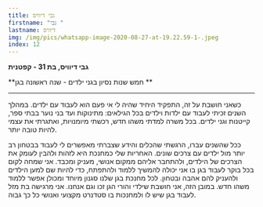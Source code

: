 ```yaml
---
title: גבי דיוויס
firstname: "גבי "
lastname: דיוויס
img: /img/pics/whatsapp-image-2020-08-27-at-19.22.59-1-.jpeg
index: 12
---
```


**גבי דיוויס, בת 31 - קפטנית**

**חמש שנות נסיון בגני ילדים - שנה ראשונה בגן **

---

כשאני חושבת על זה, התפקיד היחיד שהיה לי אי פעם הוא לעבוד עם ילדים. במהלך השנים זכיתי לעבוד עם ילדות וילדים בכל הגילאים: מתינוקות ועד בני נוער בבתי ספר, קייטנות וגני ילדים. בכל משרה למדתי משהו חדש, רכשתי מיומנויות, ואתגרתי את עצמי להיות טובה יותר.

ככל שהשנים עברו, הרגשתי שהכלים והידע שצברתי מאפשרים לי לעבוד בבטחון רב יותר מול ילדים עם צרכים שונים. האחריות שלי כמחנכת היא לזהות ולהבין לעומק את הצרכים של הילדים, ולהתחבר אליהם ממקום אנושי, מעניק ומכבד. אני שמחה לקום בכל בוקר לעבוד בגן בו אני יכולה להמשיך ללמוד ולהתפתח, כדי להיות שם למען הילדים ולהעניק להם אהבה ובטחון. לכל מחנכת בגן שלנו סגנון מיוחד ומכולן אפשר ללמוד משהו חדש. במובן הזה, אני חושבת שילדי והורי הגן זכו וגם אנחנו. אני מרגישה בת מזל לעבוד בגן שיש לו ולמחנכות בו סטדנרט מקצועי ואנושי כל כך גבוה.
